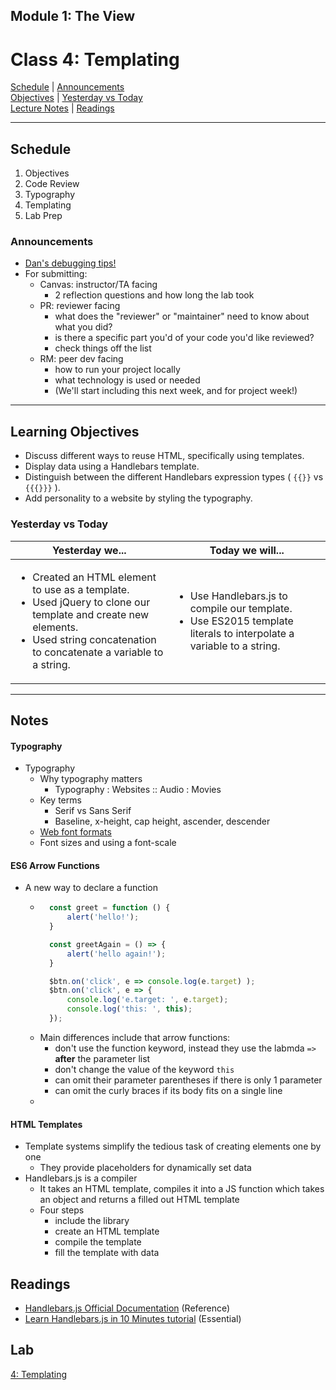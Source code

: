## **Module 1: The View**
# Class 4: Templating

[Schedule](#schedule) | [Announcements](#announcements) </br>
[Objectives](#learning-objectives) | [Yesterday vs Today](#yesterday-vs-today) </br>
[Lecture Notes](#notes) | [Readings](#readings)


<hr></hr>

## Schedule
1. Objectives
1. Code Review
1. Typography
1. Templating
1. Lab Prep

### Announcements
* [Dan's debugging tips!](https://github.com/codefellowspdx/201d-spring-2017/blob/7b349d6bb2b5f96b66198395ff6231c5abf70ad1/class-10-js_debugging-wireframe_part_2/dan-debugging.md#debugging-workflow)
* For submitting:  
    - Canvas: instructor/TA facing
        - 2 reflection questions and how long the lab took
    - PR: reviewer facing
        - what does the "reviewer" or "maintainer" need to know about what you did?
        - is there a specific part you'd of your code you'd like reviewed?
        - check things off the list
    - RM: peer dev facing 
        - how to run your project locally
        - what technology is used or needed
        - (We'll start including this next week, and for project week!)

<hr></hr>

## Learning Objectives
* Discuss different ways to reuse HTML, specifically using templates.
* Display data using a Handlebars template.
* Distinguish between the different Handlebars expression types ( `{{}}` vs `{{{}}}` ).
* Add personality to a website by styling the typography.

### Yesterday vs Today
| Yesterday we... | Today we will... |
| --------------- | ---------------- |
| <ul><li> Created an HTML element to use as a template. </li><li> Used jQuery to clone our template and create new elements.</li><li> Used string concatenation to concatenate a variable to a string. </li></ul> | <ul><li> Use Handlebars.js to compile our template. </li><li> Use ES2015 template literals to interpolate a variable to a string.  </li></ul> |



<hr></hr>

## Notes

#### Typography
* Typography
    * Why typography matters
        * Typography : Websites :: Audio : Movies
    * Key terms 
        * Serif vs Sans Serif
        * Baseline, x-height, cap height, ascender, descender
    * [Web font formats](https://creativemarket.com/blog/the-missing-guide-to-font-formats)
    * Font sizes and using a font-scale


#### ES6 Arrow Functions
* A new way to declare a function
    * ```js
        const greet = function () {
            alert('hello!');
        }

        const greetAgain = () => {
            alert('hello again!');
        }

        $btn.on('click', e => console.log(e.target) );
        $btn.on('click', e => {
            console.log('e.target: ', e.target);
            console.log('this: ', this);
        });

    * Main differences include that arrow functions:
        * don't use the function keyword, instead they use the labmda `=>` **after** the parameter list
        * don't change the value of the keyword `this`
        * can omit their parameter parentheses if there is only 1 parameter
        * can omit the curly braces if its body fits on a single line
    * 

#### HTML Templates
* Template systems simplify the tedious task of creating elements one by one
    * They provide placeholders for dynamically set data
* Handlebars.js is a compiler 
    * It takes an HTML template, compiles it into a JS function which takes an object and returns a filled out HTML template
    * Four steps
        * include the library
        * create an HTML template
        * compile the template
        * fill the template with data

## Readings
* [Handlebars.js Official Documentation](http://handlebarsjs.com/) (Reference)
* [Learn Handlebars.js in 10 Minutes tutorial](http://tutorialzine.com/2015/01/learn-handlebars-in-10-minutes/) (Essential)

## Lab
[4: Templating](https://github.com/acl-301d-fall-2017/04-templating)
